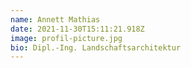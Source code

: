 ```yaml
---
name: Annett Mathias
date: 2021-11-30T15:11:21.918Z
image: profil-picture.jpg
bio: Dipl.-Ing. Landschaftsarchitektur
---
```

